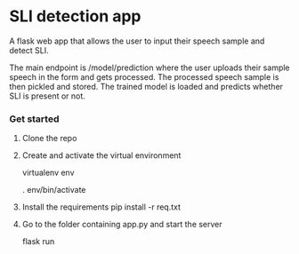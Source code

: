 # SLI detection app

A flask web app that allows the user to input their speech sample and detect SLI.

The main endpoint is /model/prediction where the user uploads their sample speech in the form and gets processed. The processed speech sample is then pickled and stored. The trained model is loaded and predicts whether SLI is present or not.

### Get started

1. Clone the repo

2.  Create and activate the virtual environment 

     virtualenv env

     . env/bin/activate

3.  Install the requirements
    pip install -r req.txt

4.  Go to the folder containing app.py and start the server

    flask run

   


